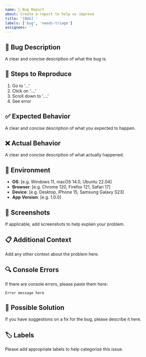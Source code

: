 ```yaml
---
name: 🐛 Bug Report
about: Create a report to help us improve
title: '[BUG] '
labels: ['bug', 'needs-triage']
assignees: ''
---
```


## 🐛 Bug Description
A clear and concise description of what the bug is.

## 🔄 Steps to Reproduce
1. Go to '...'
2. Click on '....'
3. Scroll down to '....'
4. See error

## ✅ Expected Behavior
A clear and concise description of what you expected to happen.

## ❌ Actual Behavior
A clear and concise description of what actually happened.

## 📱 Environment
- **OS**: [e.g. Windows 11, macOS 14.0, Ubuntu 22.04]
- **Browser**: [e.g. Chrome 120, Firefox 121, Safari 17]
- **Device**: [e.g. Desktop, iPhone 15, Samsung Galaxy S23]
- **App Version**: [e.g. 1.0.0]

## 📸 Screenshots
If applicable, add screenshots to help explain your problem.

## 📋 Additional Context
Add any other context about the problem here.

## 🔍 Console Errors
If there are console errors, please paste them here:

```
Error message here
```

## 📝 Possible Solution
If you have suggestions on a fix for the bug, please describe it here.

## 🏷️ Labels
Please add appropriate labels to help categorize this issue.
